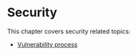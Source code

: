 # Security

This chapter covers security related topics:

- [Vulnerability process]

[Vulnerability process]: vulnerability-process.md
